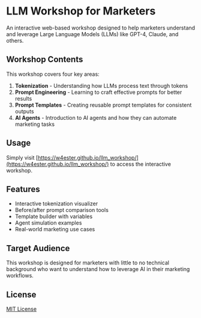 # LLM Workshop for Marketers

An interactive web-based workshop designed to help marketers understand and leverage Large Language Models (LLMs) like GPT-4, Claude, and others.

## Workshop Contents

This workshop covers four key areas:

1. **Tokenization** - Understanding how LLMs process text through tokens
2. **Prompt Engineering** - Learning to craft effective prompts for better results
3. **Prompt Templates** - Creating reusable prompt templates for consistent outputs
4. **AI Agents** - Introduction to AI agents and how they can automate marketing tasks

## Usage

Simply visit [https://w4ester.github.io/llm_workshop/](https://w4ester.github.io/llm_workshop/) to access the interactive workshop.

## Features

- Interactive tokenization visualizer
- Before/after prompt comparison tools
- Template builder with variables
- Agent simulation examples
- Real-world marketing use cases

## Target Audience

This workshop is designed for marketers with little to no technical background who want to understand how to leverage AI in their marketing workflows.

## License

[MIT License](LICENSE)
